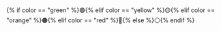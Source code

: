 {% if color == "green" %}🟢{% elif color == "yellow" %}🟡{% elif color == "orange" %}🟠{% elif color == "red" %}🔴{% else %}⚪{% endif %}
